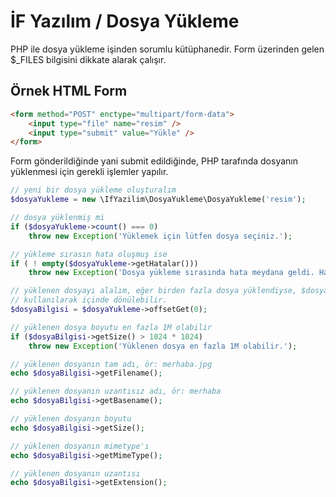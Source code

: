 # İF Yazılım / Dosya Yükleme

PHP ile dosya yükleme işinden sorumlu kütüphanedir. Form üzerinden gelen $_FILES bilgisini dikkate alarak çalışır.

## Örnek HTML Form

```html
<form method="POST" enctype="multipart/form-data">
    <input type="file" name="resim" />
    <input type="submit" value="Yükle" />
</form>
```

Form gönderildiğinde yani submit edildiğinde, PHP tarafında dosyanın yüklenmesi için gerekli işlemler yapılır.

```php
// yeni bir dosya yükleme oluşturalım
$dosyaYukleme = new \IfYazilim\DosyaYukleme\DosyaYukleme('resim');

// dosya yüklenmiş mi
if ($dosyaYukleme->count() === 0)
    throw new Exception('Yüklemek için lütfen dosya seçiniz.');

// yükleme sırasın hata oluşmuş ise
if ( ! empty($dosyaYukleme->getHatalar()))
    throw new Exception('Dosya yükleme sırasında hata meydana geldi. Hata açıklaması: ' . implode(', ', $dosyaYukleme->getHatalar()));

// yüklenen dosyayı alalım, eğer birden fazla dosya yüklendiyse, $dosyaYukleme->getIterator()
// kullanılarak içinde dönülebilir.
$dosyaBilgisi = $dosyaYukleme->offsetGet(0);

// yüklenen dosya boyutu en fazla 1M olabilir
if ($dosyaBilgisi->getSize() > 1024 * 1024)
    throw new Exception('Yüklenen dosya en fazla 1M olabilir.');

// yüklenen dosyanın tam adı, ör: merhaba.jpg
echo $dosyaBilgisi->getFilename();

// yüklenen dosyanın uzantısız adı, ör: merhaba
echo $dosyaBilgisi->getBasename();

// yüklenen dosyanın boyutu
echo $dosyaBilgisi->getSize();

// yüklenen dosyanın mimetype'ı
echo $dosyaBilgisi->getMimeType();

// yüklenen dosyanın uzantısı
echo $dosyaBilgisi->getExtension();
```
